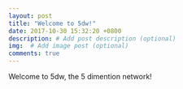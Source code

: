 ```yaml
---
layout: post
title: "Welcome to 5dw!"
date: 2017-10-30 15:32:20 +0800
description: # Add post description (optional)
img:  # Add image post (optional)
comments: true
---
```

Welcome to 5dw, the 5 dimention network!
